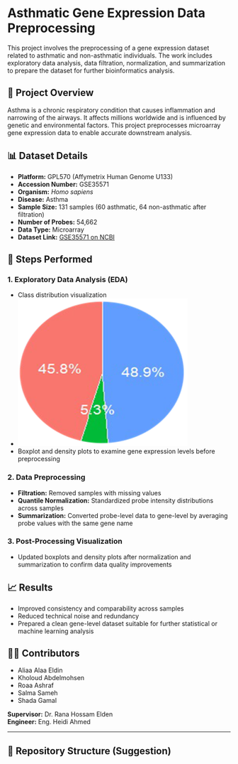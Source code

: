 # Asthmatic Gene Expression Data Preprocessing

This project involves the preprocessing of a gene expression dataset related to asthmatic and non-asthmatic individuals. The work includes exploratory data analysis, data filtration, normalization, and summarization to prepare the dataset for further bioinformatics analysis.

## 🧬 Project Overview

Asthma is a chronic respiratory condition that causes inflammation and narrowing of the airways. It affects millions worldwide and is influenced by genetic and environmental factors. This project preprocesses microarray gene expression data to enable accurate downstream analysis.

## 📊 Dataset Details

- **Platform:** GPL570 (Affymetrix Human Genome U133)
- **Accession Number:** GSE35571
- **Organism:** *Homo sapiens*
- **Disease:** Asthma
- **Sample Size:** 131 samples (60 asthmatic, 64 non-asthmatic after filtration)
- **Number of Probes:** 54,662
- **Data Type:** Microarray
- **Dataset Link:** [GSE35571 on NCBI](https://www.ncbi.nlm.nih.gov/sites/GDSbrowser?acc=GDS5000#details)

## 🧪 Steps Performed

### 1. Exploratory Data Analysis (EDA)
- Class distribution visualization
- ![Pie chart for Class distribution before filtration](Picture1.png)
- Boxplot and density plots to examine gene expression levels before preprocessing

### 2. Data Preprocessing
- **Filtration:** Removed samples with missing values
- **Quantile Normalization:** Standardized probe intensity distributions across samples
- **Summarization:** Converted probe-level data to gene-level by averaging probe values with the same gene name

### 3. Post-Processing Visualization
- Updated boxplots and density plots after normalization and summarization to confirm data quality improvements

## 📈 Results

- Improved consistency and comparability across samples
- Reduced technical noise and redundancy
- Prepared a clean gene-level dataset suitable for further statistical or machine learning analysis

## 👩‍💻 Contributors

- Aliaa Alaa Eldin  
- Kholoud Abdelmohsen  
- Roaa Ashraf  
- Salma Sameh  
- Shada Gamal

**Supervisor:** Dr. Rana Hossam Elden  
**Engineer:** Eng. Heidi Ahmed

---

## 📂 Repository Structure (Suggestion)

